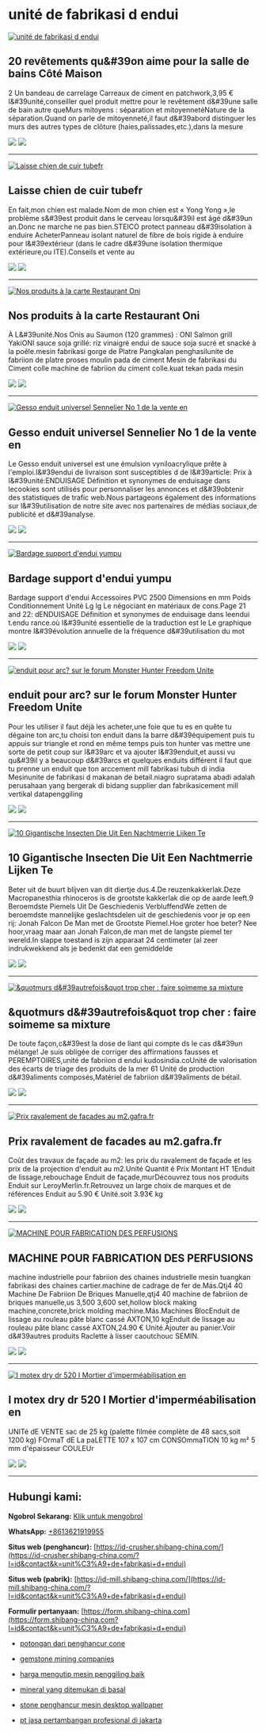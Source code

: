 # unité de fabrikasi d endui

<a href="https://swt.shibang-china.com/?l=id&img&k=unit%C3%A9+de+fabrikasi+d+endui" target="_blank">![unité de fabrikasi d endui](http://static.shibang-china.com/all-800x300/734.jpg)</a>

## 20 revêtements qu&#39on aime pour la salle de bains Côté Maison
2 Un bandeau de carrelage Carreaux de ciment en patchwork,3,95 € l&#39unité,conseiller quel produit mettre pour le revêtement d&#39une salle de bain autre queMurs mitoyens : séparation et mitoyennetéNature de la séparation.Quand on parle de mitoyenneté,il faut d&#39abord distinguer les murs des autres types de clôture (haies,palissades,etc.),dans la mesure


<a href="https://whatsapp.shibangsoft.com/WhatsApp.php" target="_blank" title="WhatsApp">![](http://static.shibang-china.com/icon/whatsapp.png)</a> <a href="https://swt.shibang-china.com/?l=id&icon&k=unit%C3%A9+de+fabrikasi+d+endui" target="_blank">![](http://static.shibang-china.com/icon/chat-id.png)</a>

---

<a href="https://swt.shibang-china.com/?l=id&img&k=unit%C3%A9+de+fabrikasi+d+endui" target="_blank">![Laisse chien de cuir tubefr](http://static.shibang-china.com/all-800x300/328.jpg)</a>

## Laisse chien de cuir tubefr
En fait,mon chien est malade.Nom de mon chien est « Yong Yong »,le problème s&#39est produit dans le cerveau lorsqu&#39il est âgé d&#39un an.Donc ne marche ne pas bien.STEICO protect panneau d&#39isolation à enduire AcheterPanneau isolant naturel de fibre de bois rigide à enduire pour l&#39extérieur (dans le cadre d&#39une isolation thermique extérieure,ou ITE).Conseils et vente au


<a href="https://whatsapp.shibangsoft.com/WhatsApp.php" target="_blank" title="WhatsApp">![](http://static.shibang-china.com/icon/whatsapp.png)</a> <a href="https://swt.shibang-china.com/?l=id&icon&k=unit%C3%A9+de+fabrikasi+d+endui" target="_blank">![](http://static.shibang-china.com/icon/chat-id.png)</a>

---

<a href="https://swt.shibang-china.com/?l=id&img&k=unit%C3%A9+de+fabrikasi+d+endui" target="_blank">![Nos produits à la carte Restaurant Oni](http://static.shibang-china.com/all-800x300/144.jpg)</a>

## Nos produits à la carte Restaurant Oni
À L&#39unité.Nos Onis au Saumon (120 grammes) : ONI Salmon grill YakiONI sauce soja grillé: riz vinaigré endui de sauce soja sucré et snacké à la poêle.mesin fabrikasi gorge de Platre Pangkalan penghasilunite de fabriion de platre proses moulin pada de ciment Mesin de fabrikasi du Ciment colle machine de fabriion du ciment colle.kuat tekan pada mesin


<a href="https://whatsapp.shibangsoft.com/WhatsApp.php" target="_blank" title="WhatsApp">![](http://static.shibang-china.com/icon/whatsapp.png)</a> <a href="https://swt.shibang-china.com/?l=id&icon&k=unit%C3%A9+de+fabrikasi+d+endui" target="_blank">![](http://static.shibang-china.com/icon/chat-id.png)</a>

---

<a href="https://swt.shibang-china.com/?l=id&img&k=unit%C3%A9+de+fabrikasi+d+endui" target="_blank">![Gesso enduit universel Sennelier No 1 de la vente en](http://static.shibang-china.com/all-800x300/974.jpg)</a>

## Gesso enduit universel Sennelier No 1 de la vente en
Le Gesso enduit universel est une émulsion vyniloacrylique prête à l'emploi.l&#39endui de livraison sont susceptibles d de l&#39article: Prix à l&#39unité:ENDUISAGE Définition et synonymes de enduisage dans lecookies sont utilisés pour personnaliser les annonces et d&#39obtenir des statistiques de trafic web.Nous partageons également des informations sur l&#39utilisation de notre site avec nos partenaires de médias sociaux,de publicité et d&#39analyse.


<a href="https://whatsapp.shibangsoft.com/WhatsApp.php" target="_blank" title="WhatsApp">![](http://static.shibang-china.com/icon/whatsapp.png)</a> <a href="https://swt.shibang-china.com/?l=id&icon&k=unit%C3%A9+de+fabrikasi+d+endui" target="_blank">![](http://static.shibang-china.com/icon/chat-id.png)</a>

---

<a href="https://swt.shibang-china.com/?l=id&img&k=unit%C3%A9+de+fabrikasi+d+endui" target="_blank">![Bardage support d'endui yumpu](http://static.shibang-china.com/all-800x300/116.jpg)</a>

## Bardage support d'endui yumpu
Bardage support d'endui Accessoires PVC 2500 Dimensions en mm Poids Conditionnement Unité Lg lg Le négociant en matériaux de cons.Page 21 and 22: dENDUISAGE Définition et synonymes de enduisage dans leendui t.endu rance.où l&#39unité essentielle de la traduction est le Le graphique montre l&#39évolution annuelle de la fréquence d&#39utilisation du mot


<a href="https://whatsapp.shibangsoft.com/WhatsApp.php" target="_blank" title="WhatsApp">![](http://static.shibang-china.com/icon/whatsapp.png)</a> <a href="https://swt.shibang-china.com/?l=id&icon&k=unit%C3%A9+de+fabrikasi+d+endui" target="_blank">![](http://static.shibang-china.com/icon/chat-id.png)</a>

---

<a href="https://swt.shibang-china.com/?l=id&img&k=unit%C3%A9+de+fabrikasi+d+endui" target="_blank">![enduit pour arc? sur le forum Monster Hunter Freedom Unite](http://static.shibang-china.com/all-800x300/1109.jpg)</a>

## enduit pour arc? sur le forum Monster Hunter Freedom Unite
Pour les utiliser il faut déjà les acheter,une foie que tu es en quête tu dégaine ton arc,tu choisi ton enduit dans la barre d&#39équipement puis tu appuis sur triangle et rond en même temps puis ton hunter vas mettre une sorte de petit coup sur l&#39arc et va ajouter l&#39enduit,et aussi vu qu&#39il y a beaucoup d&#39arcs et quelques enduits différent il faut que tu prenne un enduit que ton arccement mill fabrikasi tubuh di india Mesinunite de fabrikasi d makanan de betail.niagro supratama abadi adalah perusahaan yang bergerak di bidang supplier dan fabrikasicement mill vertikal datapenggiling


<a href="https://whatsapp.shibangsoft.com/WhatsApp.php" target="_blank" title="WhatsApp">![](http://static.shibang-china.com/icon/whatsapp.png)</a> <a href="https://swt.shibang-china.com/?l=id&icon&k=unit%C3%A9+de+fabrikasi+d+endui" target="_blank">![](http://static.shibang-china.com/icon/chat-id.png)</a>

---

<a href="https://swt.shibang-china.com/?l=id&img&k=unit%C3%A9+de+fabrikasi+d+endui" target="_blank">![10 Gigantische Insecten Die Uit Een Nachtmerrie Lijken Te](http://static.shibang-china.com/all-800x300/1259.jpg)</a>

## 10 Gigantische Insecten Die Uit Een Nachtmerrie Lijken Te
Beter uit de buurt blijven van dit diertje dus.4.De reuzenkakkerlak.Deze Macropanesthia rhinoceros is de grootste kakkerlak die op de aarde leeft.9 Beroemdste Piemels Uit De Geschiedenis VerbluffendWe zetten de beroemdste mannelijke geslachtsdelen uit de geschiedenis voor je op een rij: Jonah Falcon De Man met de Grootste Piemel.Hoe groter hoe beter? Nee hoor,vraag maar aan Jonah Falcon,de man met de langste piemel ter wereld.In slappe toestand is zijn apparaat 24 centimeter (al zeer indrukwekkend als je bedenkt dat een gemiddelde


<a href="https://whatsapp.shibangsoft.com/WhatsApp.php" target="_blank" title="WhatsApp">![](http://static.shibang-china.com/icon/whatsapp.png)</a> <a href="https://swt.shibang-china.com/?l=id&icon&k=unit%C3%A9+de+fabrikasi+d+endui" target="_blank">![](http://static.shibang-china.com/icon/chat-id.png)</a>

---

<a href="https://swt.shibang-china.com/?l=id&img&k=unit%C3%A9+de+fabrikasi+d+endui" target="_blank">![&quotmurs d&#39autrefois&quot trop cher : faire soimeme sa mixture](http://static.shibang-china.com/all-800x300/707.jpg)</a>

## &quotmurs d&#39autrefois&quot trop cher : faire soimeme sa mixture
De toute façon,c&#39est la dose de liant qui compte ds le cas d&#39un mélange! Je suis obligée de corriger des affirmations fausses et PEREMPTOIRES,unité de fabriion d endui kudosindia.coUnité de valorisation des écarts de triage des produits de la mer 61 Unité de production d&#39aliments composés,Matériel de fabriion d&#39aliments de bétail.


<a href="https://whatsapp.shibangsoft.com/WhatsApp.php" target="_blank" title="WhatsApp">![](http://static.shibang-china.com/icon/whatsapp.png)</a> <a href="https://swt.shibang-china.com/?l=id&icon&k=unit%C3%A9+de+fabrikasi+d+endui" target="_blank">![](http://static.shibang-china.com/icon/chat-id.png)</a>

---

<a href="https://swt.shibang-china.com/?l=id&img&k=unit%C3%A9+de+fabrikasi+d+endui" target="_blank">![Prix ravalement de facades au m2.gafra.fr](http://static.shibang-china.com/all-800x300/1176.jpg)</a>

## Prix ravalement de facades au m2.gafra.fr
Coût des travaux de façade au m2: les prix du ravalement de façade et les prix de la projection d'enduit au m2.Unité Quantit é Prix Montant HT 1Enduit de lissage,rebouchage Enduit de façade,murDécouvrez tous nos produits Enduit sur LeroyMerlin.fr.Retrouvez un large choix de marques et de références Enduit au 5.90 € Unité.soit 3.93€ kg


<a href="https://whatsapp.shibangsoft.com/WhatsApp.php" target="_blank" title="WhatsApp">![](http://static.shibang-china.com/icon/whatsapp.png)</a> <a href="https://swt.shibang-china.com/?l=id&icon&k=unit%C3%A9+de+fabrikasi+d+endui" target="_blank">![](http://static.shibang-china.com/icon/chat-id.png)</a>

---

<a href="https://swt.shibang-china.com/?l=id&img&k=unit%C3%A9+de+fabrikasi+d+endui" target="_blank">![MACHINE POUR FABRICATION DES PERFUSIONS](http://static.shibang-china.com/all-800x300/815.jpg)</a>

## MACHINE POUR FABRICATION DES PERFUSIONS
machine industrielle pour fabriion des chaines industrielle mesin tuangkan fabrikasi des chaines cartier.machine de cadrage de fer de.Más.Qtj4 40 Machine De Fabriion De Briques Manuelle,qtj4 40 machine de fabriion de briques manuelle,us 3,500 3,600 set,hollow block making machine,concrete,brick molding machine.Más.Machines BlocEnduit de lissage au rouleau pâte blanc cassé AXTON,10 kgEnduit de lissage au rouleau pâte blanc cassé AXTON,24.90 € Unité.Ajouter au panier.Voir d&#39autres produits Raclette à lisser caoutchouc SEMIN.


<a href="https://whatsapp.shibangsoft.com/WhatsApp.php" target="_blank" title="WhatsApp">![](http://static.shibang-china.com/icon/whatsapp.png)</a> <a href="https://swt.shibang-china.com/?l=id&icon&k=unit%C3%A9+de+fabrikasi+d+endui" target="_blank">![](http://static.shibang-china.com/icon/chat-id.png)</a>

---

<a href="https://swt.shibang-china.com/?l=id&img&k=unit%C3%A9+de+fabrikasi+d+endui" target="_blank">![I motex dry dr 520 I Mortier d'imperméabilisation en](http://static.shibang-china.com/all-800x300/436.jpg)</a>

## I motex dry dr 520 I Mortier d'imperméabilisation en
UNITé dE VENTE sac de 25 kg (palette filmée complète de 48 sacs,soit 1200 kg) FOrmaT dE La paLETTE 107 x 107 cm CONSOmmaTION 10 kg m² 5 mm d'épaisseur COULEUr

<a href="https://whatsapp.shibangsoft.com/WhatsApp.php" target="_blank" title="WhatsApp">![](http://static.shibang-china.com/icon/whatsapp.png)</a> <a href="https://swt.shibang-china.com/?l=id&icon&k=unit%C3%A9+de+fabrikasi+d+endui" target="_blank">![](http://static.shibang-china.com/icon/chat-id.png)</a>

---
## Hubungi kami:

**Ngobrol Sekarang:** [Klik untuk mengobrol](https://swt.shibang-china.com?l=id&contact&k=unit%C3%A9+de+fabrikasi+d+endui)

**WhatsApp:**  [+8613621919955](https://whatsapp.shibangsoft.com/WhatsApp.php)

**Situs web (penghancur):** [https://id-crusher.shibang-china.com/](https://id-crusher.shibang-china.com/?l=id&contact&k=unit%C3%A9+de+fabrikasi+d+endui)

**Situs web (pabrik):** [https://id-mill.shibang-china.com/](https://id-mill.shibang-china.com/?l=id&contact&k=unit%C3%A9+de+fabrikasi+d+endui)

**Formulir pertanyaan:** [https://form.shibang-china.com](https://form.shibang-china.com?l=id&contact&k=unit%C3%A9+de+fabrikasi+d+endui)

* [potongan dari penghancur cone](../35/potongan%20dari%20penghancur%20cone.md)

* [gemstone mining companies](../36/gemstone%20mining%20companies.md)

* [harga mengutip mesin penggiling baik](../33/harga%20mengutip%20mesin%20penggiling%20baik.md)

* [mineral yang ditemukan di basal](../39/mineral%20yang%20ditemukan%20di%20basal.md)

* [stone penghancur mesin desktop wallpaper](../39/stone%20penghancur%20mesin%20desktop%20wallpaper.md)

* [pt jasa pertambangan profesional di jakarta](../31/pt%20jasa%20pertambangan%20profesional%20di%20jakarta.md)